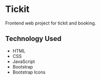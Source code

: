# Tickit
Frontend web project for tickit and booking.

## Technology Used
- HTML
- CSS
- JavaScript
- Bootstrap
- Bootstrap Icons

